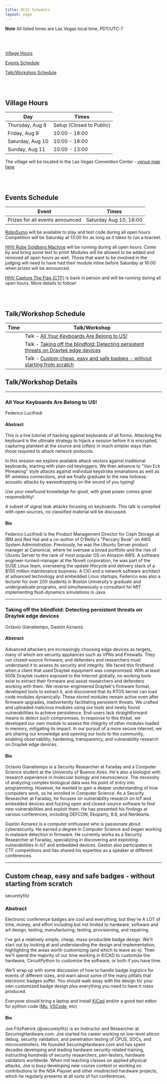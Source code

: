 ```yaml
---
title: DC32 Schedule
layout: page
---
```


**Note** All listed times are Las Vegas local time, PDT/UTC-7

<br/>
<br/>

[Village Hours](#village-hours)

[Events Schedule](#events-schedule)

[Talk/Workshop Schedule](#talkworkshop-schedule)

<br/>
<br/>

## Village Hours

| Day | Times |
| --- | ------|
| Thursday, Aug 8 | Setup (Closed to Public) |
| Friday, Aug 9 | 10:00 - 18:00 |
| Saturday, Aug 10 | 10:00 - 18:00 |
| Sunday, Aug 11 | 10:00 - 13:00 |

The village will be located in the Las Vegas Convention Center - [venue map here](https://defcon.org/images/defcon-32/dc-32-map-public.pdf)

<br/>
<br/>

## Events Schedule

| Event | Times |
| --- | ------|
| Prizes for all events announced | Saturday Aug 10, 16:00  |

[RoboSumo](/events/robosumo.html) will be available to play and test code during all open hours. Competition will be Saturday at 13:00 for as long as it takes to run a bracket.

[HHV Rube Goldberg Machine](/events/hhv_rgb.html) will be running during all open hours. Come by and bring some text to print! Modules will be allowed to be added and removed all open hours as well. Those that want to be involved in the judging will need to have had their module inline before Saturday at 16:00 when prizes will be announced.

[HHV Capture The Flag (CTF)](https://dchhv.org/announcement/ctf/dc32/2024/08/01/dc32-hhv-challenges.html) is back in person and will be running during all open hours. More details to follow!

<br/>
<br/>

## Talk/Workshop Schedule

| Time | Talk/Workshop |
| ---- | ------------- |
| | Talk - [All Your Keyboards Are Belong to US!](#the-creation-of-the-out-of-band-anti-virus-dock-oobavd) |
| | Talk - [Taking off the blindfold: Detecting persistent threats on Draytek edge devices](#taking-off-the-blindfold-detecting-persistent-threats-on-draytek-edge-devices) |
| | Talk - [Custom cheap, easy and safe badges - without starting from scratch](#custom-cheap-easy-and-safe-badges-without-starting-from-scratch) |

## Talk/Workshop Details
* * *
### All Your Keyboards Are Belong to US!
Federico Lucifredi
#### Abstract
This is a live tutorial of hacking against keyboards of all forms. Attacking the keyboard is the ultimate strategy to hijack a session before it is encrypted, capturing plaintext at the source and (often) in much simpler ways than those required to attack network protocols. 

In this session we explore available attack vectors against traditional keyboards, starting with plain old keyloggers. We then advance to "Van Eck Phreaking" style attacks against individual keystroke emanations as well as RF wireless connections, and we finally graduate to the new hotness: acoustic attacks by eavesdropping on the sound of you typing! 

Use your newfound knowledge for good, with great power comes great responsibility!

A subset of signal leak attacks focusing on keyboards. This talk is compiled with open sources, no classified material will be discussed.
#### Bio
Federico Lucifredi is the Product Management Director for Ceph Storage at IBM and Red Hat and a co-author of O'Reilly's "Peccary Book" on AWS System Administration. Previously, he was the Ubuntu Server product manager at Canonical, where he oversaw a broad portfolio and the rise of Ubuntu Server to the rank of most popular OS on Amazon AWS. A software engineer-turned-manager at the Novell corporation, he was part of the SUSE Linux team, overseeing the update lifecycle and delivery stack of a $150 million maintenance business. A CIO and a network software architect at advanced technology and embedded Linux startups, Federico was also a lecturer for over 200 students in Boston University's graduate and undergraduate programs, and simultaneously a consultant for MIT implementing fluid-dynamics simulations in Java.

* * *
### Taking off the blindfold: Detecting persistent threats on Draytek edge devices
Octavio Gianatiempo, Gastón Aznarez
#### Abstract
Advanced attackers are increasingly choosing edge devices as targets, many of which are security appliances such as VPNs and Firewalls. They run closed-source firmware, and defenders and researchers must understand it to assess its security and integrity. We faced this firsthand when a client that used Draytek equipment was compromised. With at least 500k Draytek routers exposed to the Internet globally, no working tools exist to extract their firmware and assist researchers and defenders working with them.
We reverse-engineered Draytek's firmware format, developed tools to extract it, and discovered that its RTOS kernel can load code modules dynamically. These stored modules remain active even after firmware upgrades, inadvertently facilitating persistent threats. We crafted and uploaded malicious modules using our tools and newly found vulnerabilities to achieve persistence.
End-users lack straightforward means to detect such compromises. In response to this threat, we developed our own module to assess the integrity of other modules loaded in memory, mitigating its impact. In our pursuit of a more secure internet, we are sharing our knowledge and opening our tools to the community, enabling observability, hardening, transparency, and vulnerability research on Draytek edge devices.
#### Bio
Octavio Gianatiempo is a Security Researcher at Faraday and a Computer Science student at the University of Buenos Aires. He's also a biologist with research experience in molecular biology and neuroscience. The necessity of analyzing complex biological data was his point of entry into programming. However, he wanted to gain a deeper understanding of how computers work, so he enrolled in Computer Science. As a Security Researcher at Faraday, he focuses on vulnerability research on IoT and embedded devices and fuzzing open and closed-source software to find new vulnerabilities and exploit them. He has presented his findings at various conferences, including DEFCON, Ekoparty, 8.8, and Nerdearla.

Gastón Aznarez is a computer enthusiast who is passionate about cybersecurity. He earned a degree in Computer Science and began working in malware detection in firmware. He currently works as a Security Researcher at Faraday, specializing in discovering and exploiting vulnerabilities in IoT and embedded devices. Gastón also participates in CTF competitions and has shared his expertise as a speaker at different conferences.

* * *
## Custom cheap, easy and safe badges - without starting from scratch
securelyfitz
### Abstract
Electronic conference badges are cool and everything, but they're A LOT of time, money, and effort including but not limited to hardware, software and art design, testing, manufacturing, testing, provisioning, and repairing.

I've got a relatively simple, cheap, mass-producible badge design. We'll start out by looking at and understanding the design and implementation, highlighting the areas worth customizing (and which to leave as-s). Then we'll spend the majority of our time working in KiCAD to customize the hardware, CircuitPython to customize the software, or both if you have time.

We'll wrap up with some discussion of how to handle badge logistics for events of different sizes, and warn about some of the many pitfalls that electronic badges suffer. You should walk away with the design for your own customized badge design plus everything you need to have it mass produced.

Everyone should bring a laptop and install [KiCad](https://www.kicad.org/download/) and/or a good text editor for python code ([Mu](https://codewith.mu/), [VSCode](https://code.visualstudio.com/download), etc)
#### Bio
Joe FitzPatrick (@securelyfitz) is an Instructor and Researcher at SecuringHardware.com. Joe started his career working on low-level silicon debug, security validation, and penetration testing of CPUS, SOCs, and microcontrollers. He founded SecuringHardware.com and has spent decades developing and leading hardware security-related training, instructing hundreds of security researchers, pen-testers, hardware validators worldwide. When not teaching classes on applied physical attacks, Joe is busy developing new course content or working on contributions to the NSA Playset and other misdirected hardware projects, which he regularly presents at all sorts of fun conferences.


